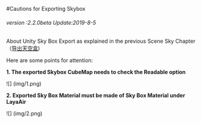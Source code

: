 #Cautions for Exporting Skybox

###### *version :2.2.0beta   Update:2019-8-5*

About Unity Sky Box Export as explained in the previous Scene Sky Chapter（[导出天空盒](https://ldc2.layabox.com/doc/?nav=zh-ts-4-4-2))

Here are some points for attention:

**1. The exported Skybox CubeMap needs to check the Readable option**

![] (img/1.png)<br>



**2. Exported Sky Box Material must be made of Sky Box Material under LayaAir**

![] (img/2.png)<br>